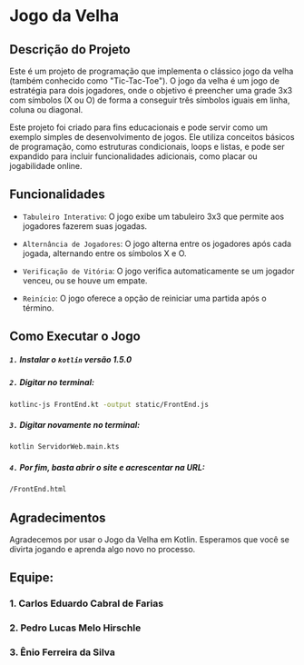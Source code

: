 # Jogo da Velha
## Descrição do Projeto
Este é um projeto de programação que implementa o clássico jogo da velha (também conhecido como "Tic-Tac-Toe"). O jogo da velha é um jogo de estratégia para dois jogadores, onde o objetivo é preencher uma grade 3x3 com símbolos (X ou O) de forma a conseguir três símbolos iguais em linha, coluna ou diagonal.

Este projeto foi criado para fins educacionais e pode servir como um exemplo simples de desenvolvimento de jogos. Ele utiliza conceitos básicos de programação, como estruturas condicionais, loops e listas, e pode ser expandido para incluir funcionalidades adicionais, como placar ou jogabilidade online.
## Funcionalidades
- `Tabuleiro Interativo`: O jogo exibe um tabuleiro 3x3 que permite aos jogadores fazerem suas jogadas.

- `Alternância de Jogadores`: O jogo alterna entre os jogadores após cada jogada, alternando entre os símbolos X e O.

- `Verificação de Vitória`: O jogo verifica automaticamente se um jogador venceu, ou se houve um empate.

- `Reinício`: O jogo oferece a opção de reiniciar uma partida após o término.

## Como Executar o Jogo
##### `1.` Instalar o `kotlin` versão 1.5.0
##### `2.` Digitar no terminal:
```sh
kotlinc-js FrontEnd.kt -output static/FrontEnd.js
```
##### `3.` Digitar novamente no terminal:
```sh
kotlin ServidorWeb.main.kts
```
##### `4.` Por fim, basta abrir o site e acrescentar na URL:
```sh
/FrontEnd.html
```
## Agradecimentos
Agradecemos por usar o Jogo da Velha em Kotlin. Esperamos que você se divirta jogando e aprenda algo novo no processo.
## Equipe:
### 1. Carlos Eduardo Cabral de Farias
### 2. Pedro Lucas Melo Hirschle
### 3. Ênio Ferreira da Silva
